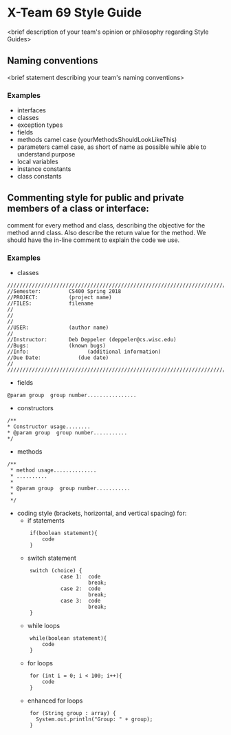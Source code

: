 # X-Team 69 Style Guide

<brief description of your team's opinion or philosophy regarding Style Guides>

## Naming conventions

<brief statement describing your team's naming conventions>

### Examples
* interfaces
* classes
* exception types
* fields
* methods camel case (yourMethodsShouldLookLikeThis)
* parameters camel case, as short of name as possible while able to understand purpose
* local variables 
* instance constants
* class constants

## Commenting style for public and private members of a class or interface:

comment for every method and class, describing the objective for the method annd class. Also describe the return value for the method.
We should have the in-line comment to explain the code we use.

### Examples

* classes
```
/////////////////////////////////////////////////////////////////////////////
//Semester:         CS400 Spring 2018
//PROJECT:          (project name)
//FILES:            filename
//                  
//                  
//
//USER:             (author name)
//
//Instructor:       Deb Deppeler (deppeler@cs.wisc.edu)
//Bugs:             (known bugs)
//Info:			          (additional information)
//Due Date:		       (due date)
//
////////////////////////////////////////////////////////////////////////////
```
* fields
```
@param group  group number................
```
* constructors
```
/**
* Constructor usage........
* @param group  group number...........
*/
```
* methods
```
/**
 * method usage.............. 
 * ..........
 *
 * @param group  group number...........
 *
 */
```
* coding style (brackets, horizontal, and vertical spacing) for:
  * if statements
  ```
      if(boolean statement){
          code
      }
  ```
  * switch statement
  ```
      switch (choice) {
                case 1:  code
                         break;
                case 2:  code
                         break;
                case 3:  code
                         break;
      }
  ```
  * while loops
  ```
      while(boolean statement){
          code
      }
  ```
  * for loops
  ```
      for (int i = 0; i < 100; i++){
          code
      }
  ```
  * enhanced for loops
  ```
      for (String group : array) {
        System.out.println("Group: " + group);
      }
  ```

